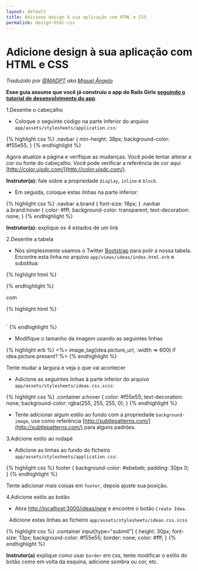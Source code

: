 ```yaml
---
layout: default
title: Adicione design à sua aplicação com HTML e CSS
permalink: design-html-css
---
```


# Adicione design à sua aplicação com HTML e CSS
*Traduzido por [@MADPT](https://github.com/MADPT) aka [Miguel Ângelo](http://www.miguelangelo.io)*

**Esse guia assume que você já construiu o app do Rails Girls** [**seguindo o tutorial de desenvolvimento do app**](/app).

1.Desenhe o cabeçalho

+ Coloque o seguinte código na parte inferior do arquivo `app/assets/stylesheets/application.css`:

{% highlight css %}
.navbar {
    min-height: 38px;
    background-color: #f55e55;
}
{% endhighlight %}

  Agora atualize a página e verifique as mudanças. Você pode tentar alterar a cor ou fonte do cabeçalho. Você pode verificar a referência de cor aqui [http://color.uisdc.com/](http://color.uisdc.com/).

**Instrutor(a):** fale sobre a propriedade `display`, `inline` e `block`.

+ Em seguida, coloque estas linhas na parte inferior:

{% highlight css %}
.navbar a.brand { font-size: 18px; }
.navbar a.brand:hover {
    color: #fff;
    background-color: transparent;
    text-decoration: none;
}
{% endhighlight %}

**Instrutor(a):** explique os 4 estados de um link


2.Desenhe a tabela

 + Nós simplesmente usamos o Twitter [Bootstrap](http://getbootstrap.com/) para polir a nossa tabela. Encontre esta linha no arquivo `app/views/ideas/index.html.erb` e substitua:

{% highlight html %}
<table>
{% endhighlight %}

   com

{% highlight html %}
<table class="table">`
{% endhighlight %}

 + Modifique o tamanho da imagem usando as seguintes linhas

{% highlight erb %}
<%= image_tag(idea.picture_url, :width => 600) if idea.picture.present? %>
{% endhighlight %}

  Tente mudar a largura e veja o que vai acontecer


 + Adicione as seguintes linhas à parte inferior do arquivo `app/assets/stylesheets/ideas.css.scss`:

{% highlight css %}
.container a:hover {
  color: #f55e55;
  text-decoration: none;
  background-color: rgba(255, 255, 255, 0);
}
{% endhighlight %}


 + Tente adicionar algum estilo ao fundo com a propriedade `background-image`, use como referência
   [http://subtlepatterns.com/](http://subtlepatterns.com/) para alguns padrões.


3.Adicione estilo ao rodapé

+ Adicione as linhas ao fundo do ficheiro `app/assets/stylesheets/application.css`:

{% highlight css %}
footer {
  background-color: #ebebeb;
  padding: 30px 0;
}
{% endhighlight %}

Tente adicionar mais coisas em `footer`, depois ajuste sua posição.

4.Adicione estilo ao botão

  + Abra [http://localhost:3000/ideas/new](http://localhost:3000/ideas/new) e encontre o botão `Create Idea`.

   Adicione estas linhas ao ficheiro `app/assets/stylesheets/ideas.css.scss`

{% highlight css %}
.container input[type="submit"] {
  height: 30px;
  font-size: 13px;
  background-color: #f55e55;
  border: none;
  color: #fff;
}
{% endhighlight %}

   **Instrutor(a)** explique como usar `border` em css, tente modificar o estilo do botão como em volta da esquina, adicione sombra ou cor, etc.
